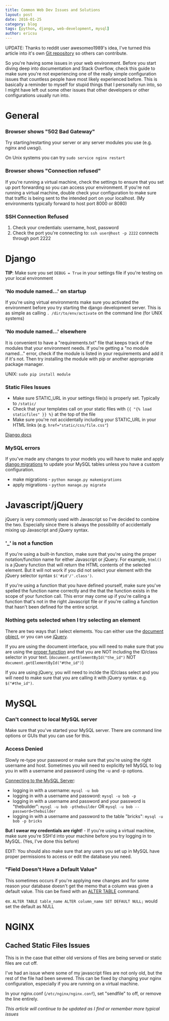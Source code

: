 ```yaml
---
title: Common Web Dev Issues and Solutions
layout: post
date: 2016-01-25
category: blog
tags: [python, django, web-development, mysql]
author: ericsu
---
```


<p></p>

UPDATE: Thanks to reddit user awesomeo1989's idea, I've turned this article into it's own
[Git repository](https://github.com/eric-cc-su/common-web-dev-issues) so others can contribute.

So you're having some issues in your web environment. Before you start diving
deep into documentation and Stack Overflow, check this guide to make sure you're not
experiencing one of the really simple configuration issues that countless people have most likely experienced
before. This is basically a reminder to myself for stupid things that I personally run into, so I might have left
out some other issues that other developers or other configurations usually run into.

# **General**

### Browser shows "502 Bad Gateway"

Try starting/restarting your server or any server modules you use (e.g. nginx and uwsgi).

On Unix systems you can try `sudo service nginx restart`

### Browser shows "Connection refused"

If you're running a virtual machine, check the settings to ensure that you set up port forwarding so you can access
your environment. If you're not running a virtual machine, double check your configuration to make sure that traffic
is being sent to the intended port on your localhost. (My environments typically forward to host port 8000 or 8080)

### SSH Connection Refused

1. Check your credentials: username, host, password
2. Check the port you're connecting to: `ssh user@host -p 2222` connects through port 2222

# **Django**

**TIP**: Make sure you set `DEBUG = True` in your settings file if you're testing on your local environment

### 'No module named...' on startup

If you're using virtual environments make sure you activated the environment before you try starting the django
development server. This is as simple as calling `. /dir/to/env/activate` on the command line (for UNIX systems)

### 'No module named...' elsewhere

It is convenient to have a "requirements.txt" file that keeps track of the modules that your environment needs. If
you're getting a "no module named..." error, check if the module is listed in your requirements and add it if it's not.
Then try installing the module with pip or another appropriate package manager.

UNIX: `sudo pip install module`

### Static Files Issues

- Make sure STATIC_URL in your settings file(s) is properly set. Typically to `/static/`
- Check that your templates call on your static files with `{{ "{% load staticfiles" }} %}` at the top of the file
- Make sure you're not accidentally including your STATIC_URL in your HTML links (e.g. `href="static/css/file.css"`)

[Django docs](https://docs.djangoproject.com/en/1.9/howto/static-files/)

### MySQL errors

If you've made any changes to your models you will have to make and apply
[django migrations](https://docs.djangoproject.com/en/1.9/topics/migrations/) to update your MySQL tables
unless you have a custom configuration.

- make migrations - `python manage.py makemigrations`
- apply migrations - `python manage.py migrate`

# **Javascript/jQuery**

jQuery is very commonly used with Javascript so I've decided to combine the two.
Especially since there is always the possibility of accidentally mixing up Javascript and
jQuery syntax.

### '\_' is not a function

If you're using a built-in function, make sure that you're using the proper notation/function
name for either Javascript or jQuery. For example, `html()` is a jQuery function that
will return the HTML contents of the selected element. But it will not work if you did
not select your element with the jQuery selector syntax `$('#id'/'.class')`.

If you're using a function that you have defined yourself, make sure you've spelled
the function name correctly and the that the function exists in the scope of your
function call. This error may come up if you're calling a function that's not in the right
Javascript file or if you're calling a function that hasn't been defined for the entire
script.

### Nothing gets selected when I try selecting an element

There are two ways that I select elements. You can either use the
[document object](https://developer.mozilla.org/en-US/docs/Web/API/Document),
or you can use [jQuery](https://learn.jquery.com/using-jquery-core/selecting-elements/).

If you are using the document interface, you will need to make sure that you are using
the [proper function](http://www.w3schools.com/js/js_htmldom_document.asp) and that you
are NOT including the ID/class selector in your text.
(`document.getElementById("the_id")` NOT `document.getElementById("#the_id")`)

If you are using jQuery, you will need to inclde the ID/class select and you will
need to make sure that you are calling it with jQuery syntax. e.g. `$("#the_id")`.

# **MySQL**

### Can't connect to local MySQL server

Make sure that you've started your MySQL server. There are command line options or GUIs that you can use for this.

### Access Denied

Slowly re-type your password or make sure that you're using the right username and host. Sometimes you will need to
explicitly tell MySQL to log you in with a username and password using the -u and -p options.

[Connecting to the MySQL Server](https://dev.mysql.com/doc/refman/5.7/en/connecting.html):

- logging in with a username: `mysql -u bob`
- logging in with a username and password: `mysql -u bob -p`
- logging in with a username and password and your password is "thebuilder": `mysql -u bob -pthebuilder` OR `mysql -u bob --password=thebuilder`
- logging in with a username and password to the table "bricks": `mysql -u bob -p bricks`

**But I swear my credentials are right!** - If you're using a virtual machine, make sure you're SSH'd into your machine
before you try logging in to MySQL. (Yes, I've done this before)

EDIT: You should also make sure that any users you set up in MySQL have proper permissions to access or edit the
database you need.

### "Field Doesn't Have a Default Value"

This sometimes occurs if you're applying new changes and for some reason your database doesn't get
the memo that a column was given a default value. This can be fixed with an
[ALTER TABLE](http://dev.mysql.com/doc/refman/5.7/en/alter-table.html) command.

ex. `ALTER TABLE table_name ALTER column_name SET DEFAULT NULL;` would set the default as NULL

# **NGINX**

## Cached Static Files Issues

This is in the case that either old versions of files are being served or static files are cut off.

I've had an issue where some of my javascript files are not only old, but the rest of the file had
been severed. This can be fixed by changing your nginx configuration, especially if you are running
on a virtual machine.

In your nginx.conf (`/etc/nginx/nginx.conf`), set "sendfile" to off, or remove the line entirely.

_This article will continue to be updated as I find or remember more typical issues_
